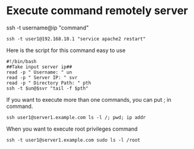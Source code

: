 # Execute command remotely server

ssh -t username@ip "command"

```
ssh -t user1@192.168.10.1 "service apache2 restart"
```

Here is the script for this command easy to use

```
#!/bin/bash
##Take input server ip##
read -p " Username: " un
read -p " Server IP: " svr
read -p " Directory Path: " pth
ssh -t $un@$svr "tail -f $pth"
```

If you want to execute more than one commands, you can put ; in command.

```
ssh user1@server1.example.com ls -l /; pwd; ip addr
```

When you want to execute root privileges command

```
ssh -t user1@server1.example.com sudo ls -l /root
```
